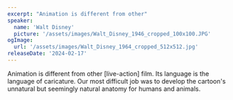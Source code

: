 ```yaml
---
excerpt: "Animation is different from other"
speaker:
  name: 'Walt Disney'
  picture: '/assets/images/Walt_Disney_1946_cropped_100x100.JPG'
ogImage:
  url: '/assets/images/Walt_Disney_1964_cropped_512x512.jpg'
releaseDate: '2024-02-17'
---
```


Animation is different from other [live-action] film. Its language is the language of caricature. Our most difficult job was to develop the cartoon's unnatural but seemingly natural anatomy for humans and animals.
